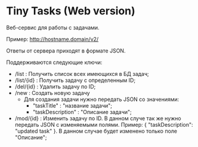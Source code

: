 # **Tiny Tasks (Web version)**

Веб-сервис для работы с задачами.

Пример:
http://hostname.domain/v2/<key>

Ответы от сервера приходят в формате JSON.

Поддерживаются следующие ключи:
- /list : Получить список всех имеющихся в БД задач;
- /list/{id} : Получить задачу с определенным ID;
- /del/{id} : Удалить задачу по ID;
- /new : Создать новую задачу
  - Для создания задачи нужно передать JSON со значениями: 
    - "taskTitle" : "название задачи";
    - "taskDescription" : "Описание задачи";
- /mod/{id} : Изменить задачу по ID. В данном случе так же нужно передать JSON с изменяемыми полями.
Пример: {
      "taskDescription": "updated task"
      }. В данном случае будет изменено только поле "Описание";


